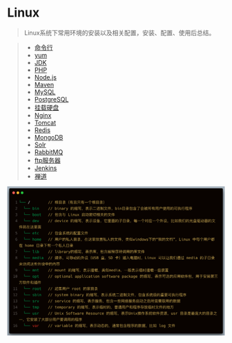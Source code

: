 # Linux

> Linux系统下常用环境的安装以及相关配置，安装、配置、使用后总结。  

> * [命令行](../linux/cmd.md)
> * [yum](../linux/yum.md)
> * [JDK](../linux/jdk.md)
> * [PHP](../linux/php.md)
> * [Node.js](../linux/nodejs.md)
> * [Maven](../linux/maven.md)
> * [MySQL](../linux/mysql.md)
> * [PostgreSQL](../linux/pgsql.md)
> * [挂载硬盘](../linux/mount.md)
> * [Nginx](../linux/nginx.md)
> * [Tomcat](../linux/tomcat.md)
> * [Redis](../linux/redis.md)
> * [MongoDB](../linux/mongodb.md)
> * [Solr](../linux/solr.md)
> * [RabbitMQ](../linux/rabbitmq.md)
> * [ftp服务器](../linux/ftp.md)
> * [Jenkins](../linux/jenkins.md)
> * [禅道](../linux/zentao.md)

![linux系统目录结构](../images/linux-dir-1.png)